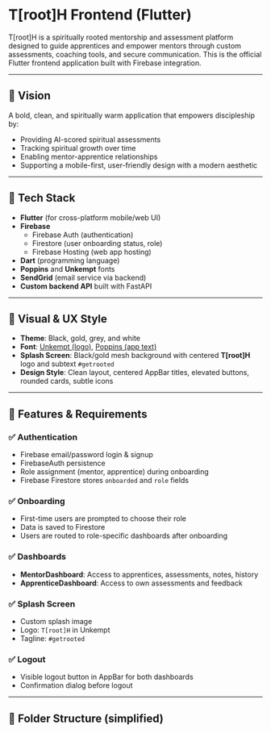 # T[root]H Frontend (Flutter)

T[root]H is a spiritually rooted mentorship and assessment platform designed to guide apprentices and empower mentors through custom assessments, coaching tools, and secure communication. This is the official Flutter frontend application built with Firebase integration.

---

## 🌟 Vision

A bold, clean, and spiritually warm application that empowers discipleship by:
- Providing AI-scored spiritual assessments
- Tracking spiritual growth over time
- Enabling mentor-apprentice relationships
- Supporting a mobile-first, user-friendly design with a modern aesthetic

---

## 🧱 Tech Stack

- **Flutter** (for cross-platform mobile/web UI)
- **Firebase**
  - Firebase Auth (authentication)
  - Firestore (user onboarding status, role)
  - Firebase Hosting (web app hosting)
- **Dart** (programming language)
- **Poppins** and **Unkempt** fonts
- **SendGrid** (email service via backend)
- **Custom backend API** built with FastAPI

---

## 🎨 Visual & UX Style

- **Theme**: Black, gold, grey, and white
- **Font**: [Unkempt (logo)](https://fonts.google.com/specimen/Unkempt), [Poppins (app text)](https://fonts.google.com/specimen/Poppins)
- **Splash Screen**: Black/gold mesh background with centered **T[root]H** logo and subtext `#getrooted`
- **Design Style**: Clean layout, centered AppBar titles, elevated buttons, rounded cards, subtle icons

---

## 🚀 Features & Requirements

### ✅ Authentication
- Firebase email/password login & signup
- FirebaseAuth persistence
- Role assignment (mentor, apprentice) during onboarding
- Firebase Firestore stores `onboarded` and `role` fields

### ✅ Onboarding
- First-time users are prompted to choose their role
- Data is saved to Firestore
- Users are routed to role-specific dashboards after onboarding

### ✅ Dashboards
- **MentorDashboard**: Access to apprentices, assessments, notes, history
- **ApprenticeDashboard**: Access to own assessments and feedback

### ✅ Splash Screen
- Custom splash image
- Logo: `T[root]H` in Unkempt
- Tagline: `#getrooted`

### ✅ Logout
- Visible logout button in AppBar for both dashboards
- Confirmation dialog before logout

---

## 📁 Folder Structure (simplified)

